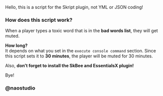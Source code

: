 Hello, this is a script for the Skript plugin, not YML or JSON coding!  

### **How does this script work?**  
When a player types a toxic word that is in the **bad words list**, they will get muted.  

**How long?**  
It depends on what you set in the `execute console command` section. Since this script sets it to **30 minutes**, the player will be muted for 30 minutes.  

Also, **don’t forget to install the SkBee and EssentialsX plugin!**  

Bye!

### **@naostudio**
